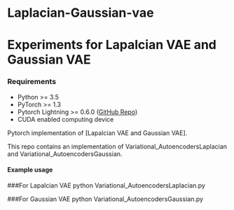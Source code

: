 # Laplacian-Gaussian-vae
# Experiments for Lapalcian VAE and Gaussian VAE

### Requirements
- Python >= 3.5
- PyTorch >= 1.3
- Pytorch Lightning >= 0.6.0 ([GitHub Repo](https://github.com/PyTorchLightning/pytorch-lightning/tree/deb1581e26b7547baf876b7a94361e60bb200d32))
- CUDA enabled computing device

Pytorch implementation of [Lapalcian VAE and Gaussian VAE].

This repo contains an implementation of Variational_AutoencodersLaplacian and Variational_AutoencodersGaussian.

#### Example usage
###For Lapalcian VAE
 python Variational_AutoencodersLaplacian.py

###For Gaussian VAE
 python Variational_AutoencodersGaussian.py

